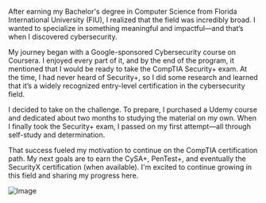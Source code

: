 After earning my Bachelor's degree in Computer Science from Florida International University (FIU), I realized that the field was incredibly broad. I wanted to specialize in something meaningful and impactful—and that’s when I discovered cybersecurity.

My journey began with a Google-sponsored Cybersecurity course on Coursera. I enjoyed every part of it, and by the end of the program, it mentioned that I would be ready to take the CompTIA Security+ exam. At the time, I had never heard of Security+, so I did some research and learned that it’s a widely recognized entry-level certification in the cybersecurity field.

I decided to take on the challenge. To prepare, I purchased a Udemy course and dedicated about two months to studying the material on my own. When I finally took the Security+ exam, I passed on my first attempt—all through self-study and determination.

That success fueled my motivation to continue on the CompTIA certification path. My next goals are to earn the CySA+, PenTest+, and eventually the SecurityX certification (when available). I'm excited to continue growing in this field and sharing my progress here.

![Image](https://github.com/user-attachments/assets/d4cf4344-2544-4912-8c1e-13b4b374ab9a)
